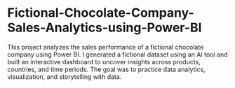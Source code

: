 # Fictional-Chocolate-Company-Sales-Analytics-using-Power-BI
This project analyzes the sales performance of a fictional chocolate company using Power BI. I generated a fictional dataset using an AI tool and built an interactive dashboard to uncover insights across products, countries, and time periods.  The goal was to practice data analytics, visualization, and storytelling with data.
